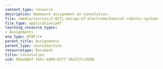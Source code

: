 ```yaml
---
content_type: resource
description: Homework assignment on convolution.
file: /media/courses/2-017j-design-of-electromechanical-robotic-systems-fall-2009/09ea96bff65c4888027f38af2fcc8508_MIT2_017JF09_p02.pdf
file_type: application/pdf
learning_resource_types:
- Assignments
ocw_type: OCWFile
parent_title: Assignments
parent_type: CourseSection
resourcetype: Document
title: Convolution
uid: 09ea96bf-f65c-4888-027f-38af2fcc8508
---
```


